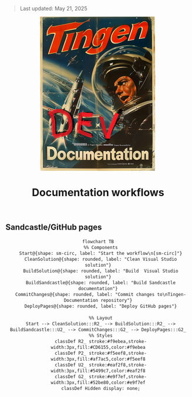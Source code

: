 <!-- u250421 -->

<!--
  I'm sure the Mermaid.js code here looks awful, but it was a real pain to get
  all it looking the way it does, so I don't plan on touching it going forward.

  The rest of the document will be updated normally.
-->

> Last updated: May 21, 2025

<div align="center">

![logo](/.github/image/logo/TingenDevelopmentDocumentation_logo_320x420.png)

  <h1>Documentation workflows</h1>

</div>

<br>

## Sandcastle/GitHub pages

<div align="center">

```mermaid
flowchart TB
  %% Components
  Start@{shape: sm-circ, label: "Start the workflow\n[sm-circ]"}
  CleanSolution@{shape: rounded, label: "Clean Visual Studio solution"}
  BuildSolution@{shape: rounded, label: "Build  Visual Studio solution"}
  BuildSandcastle@{shape: rounded, label: "Build Sandcastle documentation"}
  CommitChanges@{shape: rounded, label: "Commit changes to\nTingen-Documentation repository"}
  DeployPages@{shape: rounded, label: "Deploy GitHub pages"}

  %% Layout
  Start --> CleanSolution:::R2_ --> BuildSolution:::R2_ --> BuildSandcastle:::U2_ --> CommitChanges:::G2_ --> DeployPages:::G2_
  %% Styles
  classDef R2_ stroke:#f9ebea,stroke-width:3px,fill:#CD6155,color:#f9ebea
  classDef P2_ stroke:#f5eef8,stroke-width:3px,fill:#af7ac5,color:#f5eef8
  classDef U2_ stroke:#eaf2f8,stroke-width:3px,fill:#5499c7,color:#eaf2f8
  classDef G2_ stroke:#e9f7ef,stroke-width:3px,fill:#52be80,color:#e9f7ef
  classDef Hidden display: none;
```

</div>

<br>

